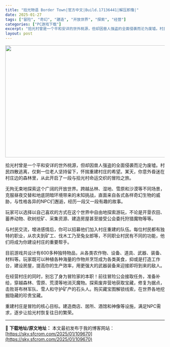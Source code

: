 ```yaml
---
title: "拾光物语 Border Town|官方中文|Build.17136441|解压即撸|"
date: 2025-01-27
tags: ["冒险", "奇幻", "建造", "开放世界", "探索", "经营"]
categories: ["PC游戏下载"]
excerpt: "拾光村曾是一个平和安详的世外桃源，但却因兽人强盗的全面侵袭而沦为废墟。村民四散逃离，仅剩一位老人坚持留下，怀揣重建村庄的希望。某天，你意外昏迷在村庄边的森林里，从此开启了一段与拾光村命运交织的冒险之旅。 无拘无束地探索这个广阔的开放世界。跨越丛林、湿地、雪原和沙漠等不同场景，克服昼夜交替和地底阴暗环&hellip;"
layout: post
---
```


<img class="aligncenter size-full wp-image-109643" src="https://sky.sfcrom.com/wp-content/uploads/2025/01/2025012714145481.webp" alt="" width="616" height="353" />

拾光村曾是一个平和安详的世外桃源，但却因兽人强盗的全面侵袭而沦为废墟。村民四散逃离，仅剩一位老人坚持留下，怀揣重建村庄的希望。某天，你意外昏迷在村庄边的森林里，从此开启了一段与拾光村命运交织的冒险之旅。

无拘无束地探索这个广阔的开放世界。跨越丛林、湿地、雪原和沙漠等不同场景，克服昼夜交替和地底阴暗环境带来的未知挑战，直面来自各式各样奇幻生物的威胁，与性格各异的NPC们邂逅，经历一段又一段有趣的故事。

玩家可以选择以自己喜欢的方式在这个世界中自由地探索游玩，不论是开垦农田、蓄养动物、砍树挖矿、采集资源、建造房屋甚至接受公会委托狩猎魔物等等。

与村民交流，增进感情后，你可以招募他们加入村庄重建的队伍。每位村民都有独特的职业，从农夫到矿工、伐木工乃至兔女郎等，不同职业村民有不同的功能，他们将成为你建设村庄的重要帮手。

目前游戏共设计有600多种独特物品，从各类农作物、设备、道具、武器、装备、材料等。玩家既可以种植各种海量的作物并烹饪成为各类美食，抑或是打造工作台，建设房屋，提高你的生产效率，用更强大的武器装备来迎接即将到来的敌人。

在经营村庄的同时，别忘了身为冒险家的本职！前往冒险公会接取任务，准备补给，穿越森林、雪原、荒漠等地消灭魔物。探索废弃营地获取宝藏，修复为据点，击败哥布林军队、雪人和守护矿产的石头人。购买藏宝图解锁线索，在世界各地挖掘隐藏的珍贵宝藏。

重建村庄是冒险的核心目标。建造商店、居所、酒馆和神像等设施，满足NPC需求，逐步让拾光村恢复往日的繁荣。

---
📖 **下载地址/原文地址：** 本文最初发布于我的博客网站：[https://sky.sfcrom.com/2025/01/109670](https://sky.sfcrom.com/2025/01/109670)
